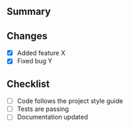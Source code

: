 ## Summary
<!-- Provide a brief summary of the changes -->

## Changes
- [x] Added feature X
- [x] Fixed bug Y

## Checklist
- [ ] Code follows the project style guide
- [ ] Tests are passing
- [ ] Documentation updated

